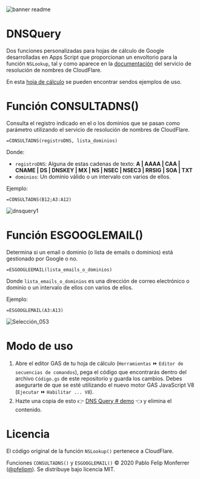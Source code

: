 ![banner readme](https://user-images.githubusercontent.com/12829262/79766521-5ff45500-8328-11ea-8084-3849700180c7.png)
# DNSQuery
Dos funciones personalizadas para hojas de cálculo de Google desarrolladas en Apps Script que proporcionan un envoltorio para la función `NSLookup`, tal y como aparece en la [documentación](https://developers.cloudflare.com/1.1.1.1/fun-stuff/dns-in-google-sheets/) del servicio de resolución de nombres de CloudFlare.

En esta [hoja de cálculo](https://docs.google.com/spreadsheets/d/1yq3KJGtQB4OX5y0Qz8FgM7Z88d00rXtP_aKc79Ki1BE/template/preview) se pueden encontrar sendos ejemplos de uso.

# Función CONSULTADNS()
Consulta el registro indicado en el o los dominios que se pasan como parámetro utilizando el servicio de resolución de nombres de CloudFlare.

`=CONSULTADNS(registroDNS, lista_dominios)`

Donde:
- `registroDNS`: Alguna de estas cadenas de texto: **A | AAAA | CAA | CNAME | DS | DNSKEY | MX | NS | NSEC | NSEC3 | RRSIG | SOA | TXT**
- `dominios`: Un dominio válido o un intervalo con varios de ellos.

Ejemplo:

`=CONSULTADNS(B12;A3:A12)`

![dnsquery1](https://user-images.githubusercontent.com/12829262/79770552-dcd5fd80-832d-11ea-8859-04b461d2f9da.png)

# Función ESGOOGLEMAIL()
Determina si un email o dominio (o lista de emails o dominios) está gestionado por Google o no.

`=ESGOOGLEEMAIL(lista_emails_o_dominios)`

Donde `lista_emails_o_dominios` es una dirección de correo electrónico o dominio o un intervalo de ellos con varios de ellos.

Ejemplo:

`=ESGOOGLEMAIL(A3:A13)`

![Selección_053](https://user-images.githubusercontent.com/12829262/79771812-98e3f800-832f-11ea-8839-0f9999de9e66.png)

# Modo de uso
1. Abre el editor GAS de tu hoja de cálculo (`Herramientas` ⏩ `Editor de secuencias de comandos`), pega el código que encontrarás dentro del archivo `Código.gs` de este repositorio y guarda los cambios. Debes asegurarte de que se esté utilizando el nuevo motor GAS JavaScript V8 (`Ejecutar` ⏩ `Habilitar ... V8`).
2. Hazte una copia de esto :point_right: [DNS Query # demo](https://docs.google.com/spreadsheets/d/1yq3KJGtQB4OX5y0Qz8FgM7Z88d00rXtP_aKc79Ki1BE/template/preview) :point_left: y elimina el contenido.

# Licencia
El código original de la función `NSLookup()` pertenece a CloudFlare.

Funciones `CONSULTADNS()` y `ESGOOGLEMAIL()` ©  2020 Pablo Felip Monferrer ([@pfelipm](https://twitter.com/pfelipm)). Se distribuye bajo licencia MIT.
